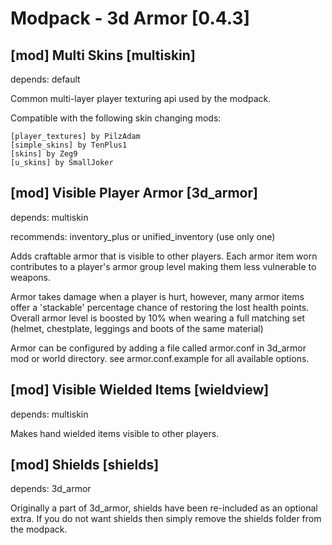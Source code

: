 Modpack - 3d Armor [0.4.3]
==========================

[mod] Multi Skins [multiskin]
-----------------------------

depends: default

Common multi-layer player texturing api used by the modpack.

Compatible with the following skin changing mods:

	[player_textures] by PilzAdam
	[simple_skins] by TenPlus1
	[skins] by Zeg9
	[u_skins] by SmallJoker

[mod] Visible Player Armor [3d_armor]
-------------------------------------

depends: multiskin

recommends: inventory_plus or unified_inventory (use only one)

Adds craftable armor that is visible to other players. Each armor item worn contributes to
a player's armor group level making them less vulnerable to weapons.

Armor takes damage when a player is hurt, however, many armor items offer a 'stackable'
percentage chance of restoring the lost health points. Overall armor level is boosted by 10%
when wearing a full matching set (helmet, chestplate, leggings and boots of the same material)

Armor can be configured by adding a file called armor.conf in 3d_armor mod or world directory.
see armor.conf.example for all available options.

[mod] Visible Wielded Items [wieldview]
---------------------------------------

depends: multiskin

Makes hand wielded items visible to other players.

[mod] Shields [shields]
-------------------------------------

depends: 3d_armor

Originally a part of 3d_armor, shields have been re-included as an optional extra.
If you do not want shields then simply remove the shields folder from the modpack.

